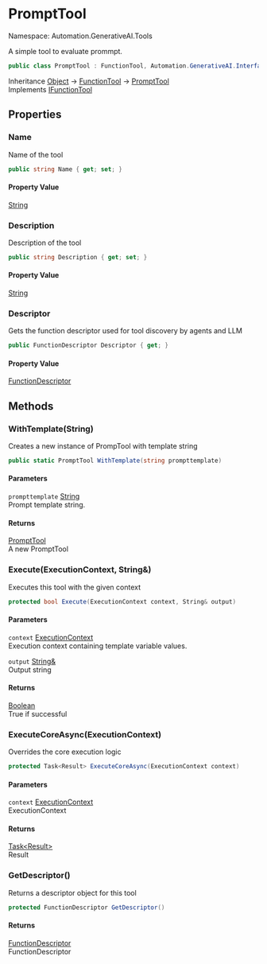 # PromptTool

Namespace: Automation.GenerativeAI.Tools

A simple tool to evaluate prommpt.

```csharp
public class PromptTool : FunctionTool, Automation.GenerativeAI.Interfaces.IFunctionTool
```

Inheritance [Object](https://docs.microsoft.com/en-us/dotnet/api/system.object) → [FunctionTool](./automation.generativeai.tools.functiontool.md) → [PromptTool](./automation.generativeai.tools.prompttool.md)<br>
Implements [IFunctionTool](./automation.generativeai.interfaces.ifunctiontool.md)

## Properties

### **Name**

Name of the tool

```csharp
public string Name { get; set; }
```

#### Property Value

[String](https://docs.microsoft.com/en-us/dotnet/api/system.string)<br>

### **Description**

Description of the tool

```csharp
public string Description { get; set; }
```

#### Property Value

[String](https://docs.microsoft.com/en-us/dotnet/api/system.string)<br>

### **Descriptor**

Gets the function descriptor used for tool discovery by agents and LLM

```csharp
public FunctionDescriptor Descriptor { get; }
```

#### Property Value

[FunctionDescriptor](./automation.generativeai.functiondescriptor.md)<br>

## Methods

### **WithTemplate(String)**

Creates a new instance of PrompTool with template string

```csharp
public static PromptTool WithTemplate(string prompttemplate)
```

#### Parameters

`prompttemplate` [String](https://docs.microsoft.com/en-us/dotnet/api/system.string)<br>
Prompt template string.

#### Returns

[PromptTool](./automation.generativeai.tools.prompttool.md)<br>
A new PromptTool

### **Execute(ExecutionContext, String&)**

Executes this tool with the given context

```csharp
protected bool Execute(ExecutionContext context, String& output)
```

#### Parameters

`context` [ExecutionContext](./automation.generativeai.interfaces.executioncontext.md)<br>
Execution context containing template variable values.

`output` [String&](https://docs.microsoft.com/en-us/dotnet/api/system.string&)<br>
Output string

#### Returns

[Boolean](https://docs.microsoft.com/en-us/dotnet/api/system.boolean)<br>
True if successful

### **ExecuteCoreAsync(ExecutionContext)**

Overrides the core execution logic

```csharp
protected Task<Result> ExecuteCoreAsync(ExecutionContext context)
```

#### Parameters

`context` [ExecutionContext](./automation.generativeai.interfaces.executioncontext.md)<br>
ExecutionContext

#### Returns

[Task&lt;Result&gt;](https://docs.microsoft.com/en-us/dotnet/api/system.threading.tasks.task-1)<br>
Result

### **GetDescriptor()**

Returns a descriptor object for this tool

```csharp
protected FunctionDescriptor GetDescriptor()
```

#### Returns

[FunctionDescriptor](./automation.generativeai.functiondescriptor.md)<br>
FunctionDescriptor
